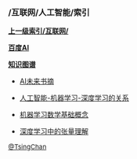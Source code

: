### /互联网/人工智能/索引


**[上一级索引/互联网/](/互联网/)**

**[百度AI](/互联网/人工智能/百度AI/)**

**[知识图谱](/互联网/人工智能/知识图谱/)**

- [AI未来书摘](/互联网/人工智能/AI未来书摘)

- [人工智能-机器学习-深度学习的关系](/互联网/人工智能/人工智能-机器学习-深度学习的关系)

- [机器学习数学基础概念](/互联网/人工智能/机器学习数学基础概念)

- [深度学习中的张量理解](/互联网/人工智能/深度学习中的张量理解)


<font size=2 color='grey'> [@TsingChan](http://www.9ong.com/) </font>

